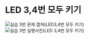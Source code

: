 # LED 3,4번 모두 키기  

![실습 3번 문제 캡쳐(LED3,4번 모두 키기)](https://user-images.githubusercontent.com/61939286/162890562-cbd95cb0-b7bd-4b57-b487-4b4115c1dda3.png)
![실습 3번 실행사진(LED 3,4번 모두 키기)](https://user-images.githubusercontent.com/61939286/162890572-d737ca3b-a507-4b1d-a8eb-f4784aca8432.jpg)

